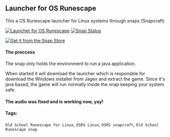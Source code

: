 ## Launcher for OS Runescape
This a OS Runescape launcher for Linux systems through snaps (Snapcraft)

[![Launcher for OS Runescape](https://snapcraft.io/os-runes/badge.svg)](https://snapcraft.io/os-runes) [![Snap Status](https://build.snapcraft.io/badge/ripe3/os-runes.svg)](https://build.snapcraft.io/user/ripe3/os-runes)

[![Get it from the Snap Store](https://snapcraft.io/static/images/badges/en/snap-store-black.svg)](https://snapcraft.io/os-runes)

#### The proccess

The snap only holds the environment to run a java application. 

When started it will download the launcher which is responsble for download the Windows installer from Jagex and extract the game. Since it's java based, the game will run normally inside the snap keeping your system safe.

#### The audio was fixed and is working now, yay!

#### Tags:
`Old School Runescape for Linux`, `OSRS Linux`, `OSRS snapcraft`, `Old School Runescape snap`
